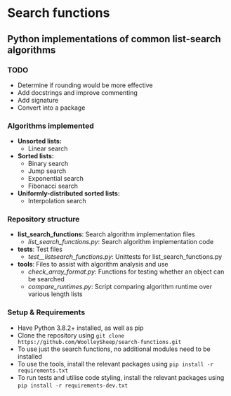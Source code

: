 # Search functions
## Python implementations of common list-search algorithms
### TODO
* Determine if rounding would be more effective
* Add docstrings and improve commenting
* Add signature
* Convert into a package

### Algorithms implemented
* **Unsorted lists:**
  * Linear search
* **Sorted lists:**
  * Binary search
  * Jump search
  * Exponential search
  * Fibonacci search
* **Uniformly-distributed sorted lists:**
  * Interpolation search
  
### Repository structure
* **list_search_functions**: Search algorithm implementation files
  * *list_search_functions.py*: Search algorithm implementation code
* **tests**: Test files
  * *test__listsearch_functions.py*: Unittests for list_search_functions.py
* **tools**: Files to assist with algorithm analysis and use
  * *check_array_format.py*: Functions for testing whether an object can be searched
  * *compare_runtimes.py*: Script comparing algorithm runtime over various length lists

### Setup & Requirements
* Have Python 3.8.2+ installed, as well as pip
* Clone the repository using `git clone https://github.com/WoolleySheep/search-functions.git`
* To use just the search functions, no additional modules need to be installed
* To use the tools, install the relevant packages using `pip install -r requirements.txt`
* To run tests and utilise code styling, install the relevant packages using `pip install -r requirements-dev.txt`
